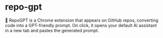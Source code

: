 # repo-gpt
🚀 RepoGPT is a Chrome extension that appears on GitHub repos, converting code into a GPT-friendly prompt. On click, it opens your default AI assistant in a new tab and pastes the generated prompt.
